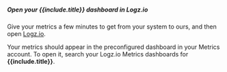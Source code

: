 ##### Open your {{include.title}} dashboard in Logz.io

Give your metrics a few minutes to get from your system to ours,
and then open [Logz.io](https://app.logz.io/#/dashboard/grafana/).

Your metrics should appear in the preconfigured dashboard in your Metrics account.
To open it, search your Logz.io Metrics dashboards for
**{{include.title}}**.